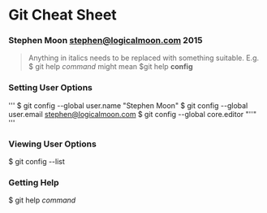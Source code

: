 # Git Cheat Sheet
### Stephen Moon <stephen@logicalmoon.com> 2015

> Anything in italics needs to be replaced with something suitable.
> E.g. $ git help *command* might mean $git help **config**

### Setting User Options
'''
$ git config --global user.name "Stephen Moon"
$ git config --global user.email stephen@logicalmoon.com
$ git config --global core.editor "'<path to your editor>'" 
'''

### Viewing User Options
$ git config --list

### Getting Help
$ git help *command*
